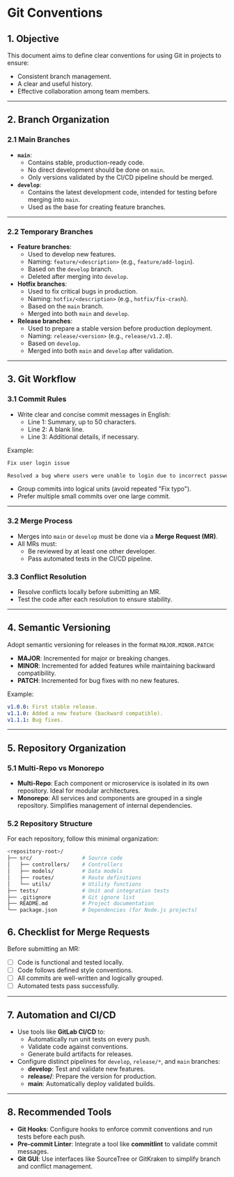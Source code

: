# Git Conventions

## **1. Objective**

This document aims to define clear conventions for using Git in projects to ensure:

- Consistent branch management.
- A clear and useful history.
- Effective collaboration among team members.

---

## **2. Branch Organization**

### **2.1 Main Branches**

- **`main`**:
  - Contains stable, production-ready code.
  - No direct development should be done on `main`.
  - Only versions validated by the CI/CD pipeline should be merged.
- **`develop`**:
  - Contains the latest development code, intended for testing before merging into `main`.
  - Used as the base for creating feature branches.

---

### **2.2 Temporary Branches**

- **Feature branches**:
  - Used to develop new features.
  - Naming: `feature/<description>` (e.g., `feature/add-login`).
  - Based on the `develop` branch.
  - Deleted after merging into `develop`.
- **Hotfix branches**:
  - Used to fix critical bugs in production.
  - Naming: `hotfix/<description>` (e.g., `hotfix/fix-crash`).
  - Based on the `main` branch.
  - Merged into both `main` and `develop`.
- **Release branches**:
  - Used to prepare a stable version before production deployment.
  - Naming: `release/<version>` (e.g., `release/v1.2.0`).
  - Based on `develop`.
  - Merged into both `main` and `develop` after validation.

---

## **3. Git Workflow**

### **3.1 Commit Rules**

- Write clear and concise commit messages in English:
  - Line 1: Summary, up to 50 characters.
  - Line 2: A blank line.
  - Line 3: Additional details, if necessary.

Example:

```css
Fix user login issue  

Resolved a bug where users were unable to login due to incorrect password hashing.

```

- Group commits into logical units (avoid repeated "Fix typo").
- Prefer multiple small commits over one large commit.

---

### **3.2 Merge Process**

- Merges into `main` or `develop` must be done via a **Merge Request (MR)**.
- All MRs must:
  - Be reviewed by at least one other developer.
  - Pass automated tests in the CI/CD pipeline.

### **3.3 Conflict Resolution**

- Resolve conflicts locally before submitting an MR.
- Test the code after each resolution to ensure stability.

---

## **4. Semantic Versioning**

Adopt semantic versioning for releases in the format `MAJOR.MINOR.PATCH`:

- **MAJOR**: Incremented for major or breaking changes.
- **MINOR**: Incremented for added features while maintaining backward compatibility.
- **PATCH**: Incremented for bug fixes with no new features.

Example:

```yaml
v1.0.0: First stable release.
v1.1.0: Added a new feature (backward compatible). 
v1.1.1: Bug fixes.
```

---

## **5. Repository Organization**

### **5.1 Multi-Repo vs Monorepo**

- **Multi-Repo**: Each component or microservice is isolated in its own repository. Ideal for modular architectures.
- **Monorepo**: All services and components are grouped in a single repository. Simplifies management of internal dependencies.

### **5.2 Repository Structure**

For each repository, follow this minimal organization:

```bash
<repository-root>/ 
├── src/                # Source code 
│   ├── controllers/    # Controllers 
│   ├── models/         # Data models 
│   ├── routes/         # Route definitions 
│   └── utils/          # Utility functions 
├── tests/              # Unit and integration tests 
├── .gitignore          # Git ignore list 
├── README.md           # Project documentation 
└── package.json        # Dependencies (for Node.js projects)
```

## **6. Checklist for Merge Requests**

Before submitting an MR:

- [ ]  Code is functional and tested locally.
- [ ]  Code follows defined style conventions.
- [ ]  All commits are well-written and logically grouped.
- [ ]  Automated tests pass successfully.

---

## **7. Automation and CI/CD**

- Use tools like **GitLab CI/CD** to:
  - Automatically run unit tests on every push.
  - Validate code against conventions.
  - Generate build artifacts for releases.
- Configure distinct pipelines for `develop`, `release/*`, and `main` branches:
  - **develop**: Test and validate new features.
  - **release/**: Prepare the version for production.
  - **main**: Automatically deploy validated builds.

---

## **8. Recommended Tools**

- **Git Hooks**: Configure hooks to enforce commit conventions and run tests before each push.
- **Pre-commit Linter**: Integrate a tool like **commitlint** to validate commit messages.
- **Git GUI**: Use interfaces like SourceTree or GitKraken to simplify branch and conflict management.
